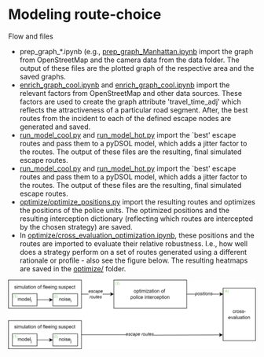 # Modeling route-choice

Flow and files
- prep_graph_*.ipynb (e.g., [prep_graph_Manhattan.ipynb](prep_graph_Manhattan.ipynb) import the graph from OpenStreetMap and the camera data from the data folder. The output of these files are the plotted graph of the respective area and the saved graphs.
- [enrich_graph_cool.ipynb](enrich_graph_cool.ipynb) and [enrich_graph_cool.ipynb](enrich_graph_cool.ipynb) import the relevant factors from OpenStreetMap and other data sources. These factors are used to create the graph attribute 'travel_time_adj' which reflects the attractiveness of a particular road segment. After, the best routes from the incident to each of the defined escape nodes are generated and saved.
- [run_model_cool.py](run_model_cool.py) and [run_model_hot.py](run_model_hot.py) import the `best' escape routes and pass them to a pyDSOL model, which adds a jitter factor to the routes. The output of these files are the resulting, final simulated escape routes.
- [run_model_cool.py](run_model_cool.py) and [run_model_hot.py](run_model_hot.py) import the `best' escape routes and pass them to a pyDSOL model, which adds a jitter factor to the routes. The output of these files are the resulting, final simulated escape routes.
- [optimize/optimize_positions.py](optimize/optimize_positions.py) import the resulting routes and optimizes the positions of the police units. The optimized positions and the resulting interception dictionary (reflecting which routes are intercepted by the chosen strategy) are saved.
- In [optimize/cross_evaluation_optimization.ipynb](optimize/cross_evaluation_optimization.ipynb), these positions and the routes are imported to evaluate their relative robustness. I.e., how well does a strategy perform on a set of routes generated using a different rationale or profile - also see the figure below. The resulting heatmaps are saved in the [optimize/](optimize/) folder. 

![diagram of cross-evaluation](method.png)
